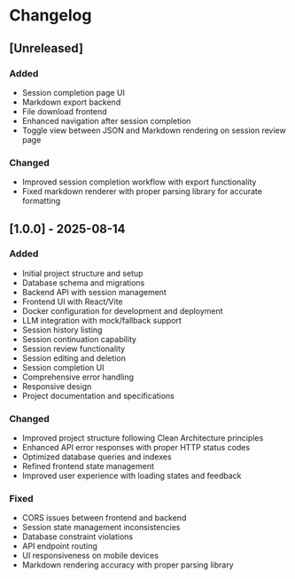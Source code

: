 # Changelog

## [Unreleased]

### Added
- Session completion page UI
- Markdown export backend
- File download frontend
- Enhanced navigation after session completion
- Toggle view between JSON and Markdown rendering on session review page

### Changed
- Improved session completion workflow with export functionality
- Fixed markdown renderer with proper parsing library for accurate formatting

## [1.0.0] - 2025-08-14

### Added
- Initial project structure and setup
- Database schema and migrations
- Backend API with session management
- Frontend UI with React/Vite
- Docker configuration for development and deployment
- LLM integration with mock/fallback support
- Session history listing
- Session continuation capability
- Session review functionality
- Session editing and deletion
- Session completion UI
- Comprehensive error handling
- Responsive design
- Project documentation and specifications

### Changed
- Improved project structure following Clean Architecture principles
- Enhanced API error responses with proper HTTP status codes
- Optimized database queries and indexes
- Refined frontend state management
- Improved user experience with loading states and feedback

### Fixed
- CORS issues between frontend and backend
- Session state management inconsistencies
- Database constraint violations
- API endpoint routing
- UI responsiveness on mobile devices
- Markdown rendering accuracy with proper parsing library